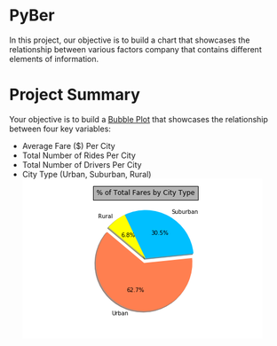 # PyBer
In this project, our objective is to build a chart that showcases the relationship between various factors company that contains different elements of information.

# Project Summary
Your objective is to build a [Bubble Plot](https://en.wikipedia.org/wiki/Bubble_chart) that showcases the relationship between four key variables:
* Average Fare ($) Per City
* Total Number of Rides Per City
* Total Number of Drivers Per City
* City Type (Urban, Suburban, Rural)
![1-pie](Pyber/pie.png)

